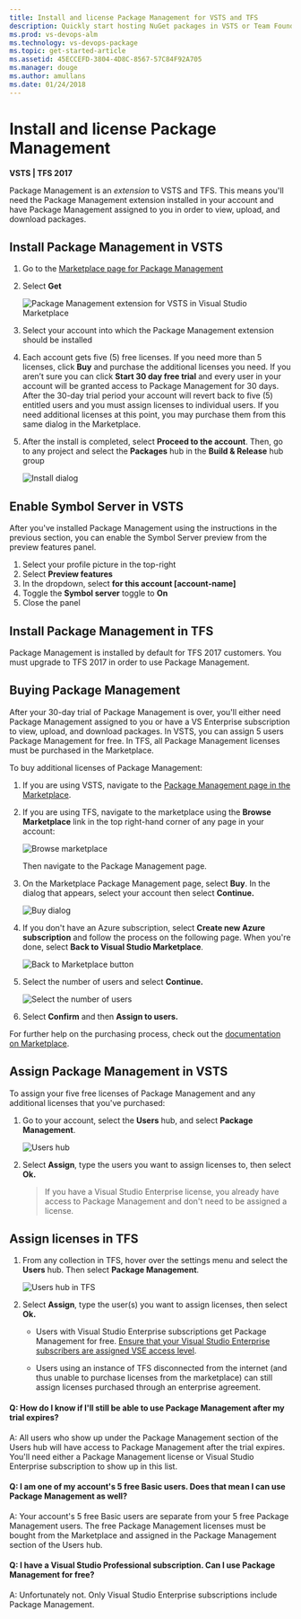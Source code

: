 ```yaml
---
title: Install and license Package Management for VSTS and TFS
description: Quickly start hosting NuGet packages in VSTS or Team Foundation Server
ms.prod: vs-devops-alm
ms.technology: vs-devops-package
ms.topic: get-started-article
ms.assetid: 45ECCEFD-3804-4D8C-8567-57C84F92A705
ms.manager: douge
ms.author: amullans
ms.date: 01/24/2018
---
```


[//]: # (monikerRange: '>= tfs-2017') 

# Install and license Package Management

**VSTS | TFS 2017**

Package Management is an *extension* to VSTS and TFS.  This means you'll need the Package Management extension installed in your account and have Package Management assigned to you in order to view, upload, and download packages.  

[//]: # (::: moniker range="vsts") 

## Install Package Management in VSTS

1. Go to the [Marketplace page for Package Management](https://marketplace.visualstudio.com/items?itemName=ms.feed)

1. Select **Get**

    ![Package Management extension for VSTS in Visual Studio Marketplace](_img/marketplace.png)

1. Select your account into which the Package Management extension should be installed

1. Each account gets five (5) free licenses. If you need more than 5 licenses, click **Buy** and purchase the additional licenses you need.  If you aren’t sure you can click **Start 30 day free trial** and every user in your account will be granted access to Package Management for 30 days.  After the 30-day trial period your account will revert back to five (5) entitled users and you must assign licenses to individual users.  If you need additional licenses at this point, you may purchase them from this same dialog in the Marketplace.

1. After the install is completed, select **Proceed to the account**. Then, go to any project and select the **Packages** hub in the **Build & Release** hub group

   ![Install dialog](_img/package-hub.png)

<a name="symbol-server"></a>

## Enable Symbol Server in VSTS

After you've installed Package Management using the instructions in the previous section, you can enable the Symbol Server preview from the preview features panel.

1. Select your profile picture in the top-right
1. Select **Preview features**
1. In the dropdown, select **for this account [account-name]**
1. Toggle the **Symbol server** toggle to **On**
1. Close the panel

[//]: # (::: moniker-end)

[//]: # (::: moniker range=">= tfs-2017 < vsts") 

## Install Package Management in TFS

Package Management is installed by default for TFS 2017 customers.  You must upgrade to TFS 2017 in order to use Package Management.

[//]: # (::: moniker-end)

[//]: # (::: moniker range=">= tfs-2017") 

## Buying Package Management

After your 30-day trial of Package Management is over, you'll either need Package Management assigned to you or have a VS Enterprise subscription to view, upload, and download packages. In VSTS, you can assign 5 users Package Management for free.  In TFS, all Package Management licenses must be purchased in the Marketplace.  

To buy additional licenses of Package Management:

1. If you are using VSTS, navigate to the [Package Management page in the Marketplace](https://marketplace.visualstudio.com/items?itemName=ms.feed).

1. If you are using TFS, navigate to the marketplace using the **Browse Marketplace** link in the top right-hand corner of any page in your account:

   ![Browse marketplace](_img/browse-marketplace.png)

   Then navigate to the Package Management page.

1. On the Marketplace Package Management page, select **Buy**. In the dialog that appears, select your account then select **Continue.**

   ![Buy dialog](_img/buy-license.png)

1. If you don't have an Azure subscription, select **Create new Azure subscription** and follow the process on the following page.
   When you're done, select **Back to Visual Studio Marketplace**.

   ![Back to Marketplace button](_img/back-to-marketplace.png)

1. Select the number of users and select **Continue.** 

   ![Select the number of users](_img/select-users.png)

1. Select **Confirm** and then **Assign to users.**

For further help on the purchasing process, check out the [documentation on Marketplace](/vsts/marketplace/install-vsts-extension).

[//]: # (::: moniker-end)

[//]: # (::: moniker range="vsts") 

## Assign Package Management in VSTS

To assign your five free licenses of Package Management and any additional licenses that you've purchased:

1. Go to your account, select the **Users** hub, and select **Package Management**.

   ![Users hub](_img/users-hub.png)

1. Select **Assign**, type the users you want to assign licenses to, then select **Ok.**
   
   >If you have a Visual Studio Enterprise license, you already have access to Package Management and don't need to be assigned a license.

[//]: # (::: moniker-end)

[//]: # (::: moniker range=">= tfs-2017 < vsts") 

## Assign licenses in TFS

1. From any collection in TFS, hover over the settings menu and select the **Users** hub. Then select **Package Management**.

   ![Users hub in TFS](_img/users-hub-tfs.png)

1. Select **Assign**, type the user(s) you want to assign licenses, then select **Ok.**

   * Users with Visual Studio Enterprise subscriptions get Package Management for free.  [Ensure that your Visual Studio Enterprise subscribers are assigned VSE access level](../security/change-access-levels.md).

   * Users using an instance of TFS disconnected from the internet (and thus unable to purchase licenses from the marketplace) can still assign licenses purchased through an enterprise agreement.

[//]: # (::: moniker-end)

<!-- BEGINSECTION class="md-qanda" -->

#### Q: How do I know if I'll still be able to use Package Management after my trial expires?

A:  All users who show up under the Package Management section of the Users hub will have access to Package Management after the trial expires. 
You'll need either a Package Management license or Visual Studio Enterprise subscription to show up in this list.  

#### Q:  I am one of my account's 5 free Basic users. Does that mean I can use Package Management as well?

A:  Your account's 5 free Basic users are separate from your 5 free Package Management users. 
The free Package Management licenses must be bought from the Marketplace and assigned in the Package Management section of the Users hub.

#### Q: I have a Visual Studio Professional subscription. Can I use Package Management for free?

A: Unfortunately not. Only Visual Studio Enterprise subscriptions include Package Management.

<!-- ENDSECTION -->
